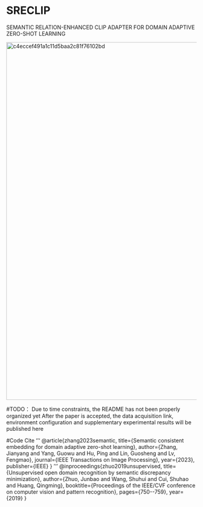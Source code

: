 # SRECLIP
SEMANTIC RELATION-ENHANCED CLIP ADAPTER FOR DOMAIN ADAPTIVE ZERO-SHOT LEARNING

<img width="2085" height="947" alt="c4eccef491a1c11d5baa2c81f76102bd" src="https://github.com/user-attachments/assets/9094e246-b1e6-49da-9c65-b670e4d1a6d0" />


#TODO：
Due to time constraints, the README has not been properly organized yet
After the paper is accepted, the data acquisition link, environment configuration and supplementary experimental results will be published here




#Code Cite
‘’‘
@article{zhang2023semantic,
  title={Semantic consistent embedding for domain adaptive zero-shot learning},
  author={Zhang, Jianyang and Yang, Guowu and Hu, Ping and Lin, Guosheng and Lv, Fengmao},
  journal={IEEE Transactions on Image Processing},
  year={2023},
  publisher={IEEE}
}
’‘’
@inproceedings{zhuo2019unsupervised,
  title={Unsupervised open domain recognition by semantic discrepancy minimization},
  author={Zhuo, Junbao and Wang, Shuhui and Cui, Shuhao and Huang, Qingming},
  booktitle={Proceedings of the IEEE/CVF conference on computer vision and pattern recognition},
  pages={750--759},
  year={2019}
}
